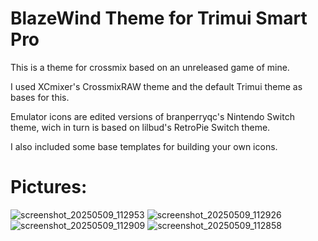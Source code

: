 # BlazeWind Theme for Trimui Smart Pro
This is a theme for crossmix based on an unreleased game of mine.

I used XCmixer's CrossmixRAW theme and the default Trimui theme as bases for this.

Emulator icons are edited versions of branperryqc's Nintendo Switch theme, wich in turn is based on lilbud's RetroPie Switch theme.

I also included some base templates for building your own icons.

# Pictures:
![screenshot_20250509_112953](https://github.com/user-attachments/assets/e387932a-c1d9-4b08-8d12-b1237af21af5)
![screenshot_20250509_112926](https://github.com/user-attachments/assets/9e2baca9-d8c0-4ee5-8aec-f04aa8709c77)
![screenshot_20250509_112909](https://github.com/user-attachments/assets/2b1933a9-f301-497a-9f04-32d710868295)
![screenshot_20250509_112858](https://github.com/user-attachments/assets/23c1ea5d-c3ba-48f5-90b6-c92f00b99a41)
